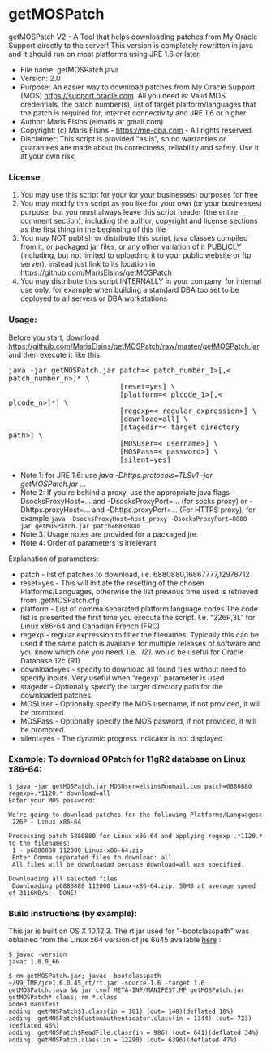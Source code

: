 # getMOSPatch
getMOSPatch V2 - A Tool that helps downloading patches from My Oracle Support directly to the server! This version is completely rewritten in java and it should run on most platforms using JRE 1.6 or later.

   * File name: getMOSPatch.java
   * Version: 2.0 
   * Purpose: An easier way to download patches from My Oracle Support (MOS) https://support.oracle.com. All you need is: Valid MOS credentials, the patch number(s), list of target platform/languages that the patch is required for, internet connectivity and JRE 1.6 or higher
   * Author: Maris Elsins (elmaris at gmail.com)
   * Copyright: (c) Maris Elsins - https://me-dba.com - All rights reserved.
   * Disclaimer:  This script is provided "as is", so no warranties or guarantees are made about its correctness, reliability and safety. Use it at your own risk!

### License

   1. You may use this script for your (or your businesses) purposes for free
   1. You may modify this script as you like for your own (or your businesses) purpose, but you must always leave this script header (the entire comment section), including the author, copyright and license sections as the first thing in the beginning of this file
   1. You may NOT publish or distribute this script, java classes compiled from it, or packaged jar files, or any other variation of it PUBLICLY (including, but not limited to uploading it to your public website or ftp server), instead just link to its location in https://github.com/MarisElsins/getMOSPatch
   1. You may distribute this script INTERNALLY in your company, for internal use only, for example when building a standard DBA toolset to be deployed to all servers or DBA workstations

### Usage:

Before you start, download https://github.com/MarisElsins/getMOSPatch/raw/master/getMOSPatch.jar and then execute it like this:

<pre style="white-space:pre-wrap;">
java -jar getMOSPatch.jar patch=< patch_number_1>[,< patch_number_n>]* \
                          [reset=yes] \
                          [platform=< plcode_1>[,< plcode_n>]*] \
                          [regexp=< regular_expression>] \
                          [download=all] \
                          [stagedir=< target directory path>] \
                          [MOSUser=< username>] \
                          [MOSPass=< password>] \
                          [silent=yes]</pre>

   * Note 1: for JRE 1.6: use *java -Dhttps.protocols=TLSv1 -jar getMOSPatch.jar ...*
   * Note 2: If you're behind a proxy, use the appropriate java flags -DsocksProxyHost=... and -DsocksProxyPort=... (for socks proxy) or -Dhttps.proxyHost=... and -Dhttps.proxyPort=... (For HTTPS proxy), for example ```java -DsocksProxyHost=host_proxy -DsocksProxyPort=8888 -jar getMOSPatch.jar patch=6880880```
   * Note 3: Usage notes are provided for a packaged jre
   * Note 4: Order of parameters is irrelevant

Explanation of parameters:

   * patch - list of patches to download, i.e. 6880880,16867777,12978712
   * reset=yes - This will initiate the resetting of the chosen Platforms/Languages, otherwise the list previous time used is retrieved from .getMOSPatch.cfg
   * platform - List of comma separated platform language codes The code list is presented the first time you execute the script. I.e. "226P,3L" for Linux x86-64 and Canadian French (FRC)
   * regexp - regular expression to filter the filenames. Typically this can be used if the same patch is available for multiple releases of software and you know which one you need. I.e. .*121.* would be useful for Oracle Database 12c (R1)
   * download=yes - specify to download all found files without need to specify inputs. Very useful when "regexp" parameter is used
   * stagedir - Optionally specify the target directory path for the downloaded patches.
   * MOSUser - Optionally specify the MOS username, if not provided, it will be prompted.
   * MOSPass - Optionally specify the MOS pasword, if not provided, it will be prompted.
   * silent=yes - The dynamic progress indicator is not displayed.

### Example:  To download OPatch for 11gR2 database on Linux x86-64:
```
$ java -jar getMOSPatch.jar MOSUser=elsins@nomail.com patch=6880880 regexp=.*1120.* download=all
Enter your MOS password:

We're going to download patches for the following Platforms/Languages:
 226P - Linux x86-64

Processing patch 6880880 for Linux x86-64 and applying regexp .*1120.* to the filenames:
 1 - p6880880_112000_Linux-x86-64.zip
 Enter Comma separated files to download: all
 All files will be downloadad becuase download=all was specified.

Downloading all selected files
 Downloading p6880880_112000_Linux-x86-64.zip: 50MB at average speed of 3116KB/s - DONE!
```

### Build instructions (by example):
This jar is built on OS X 10.12.3. 
The rt.jar used for "-bootclasspath" was obtained from the Linux x64 version of jre 6u45 available [here](http://www.oracle.com/technetwork/java/javase/downloads/java-archive-downloads-javase6-419409.html#jre-6u45-oth-JPR) :
```
$ javac -version
javac 1.8.0_66

$ rm getMOSPatch.jar; javac -bootclasspath ~/99_TMP/jre1.6.0.45_rt/rt.jar -source 1.6 -target 1.6 getMOSPatch.java && jar cvmf META-INF/MANIFEST.MF getMOSPatch.jar getMOSPatch*.class; rm *.class
added manifest
adding: getMOSPatch$1.class(in = 181) (out= 148)(deflated 18%)
adding: getMOSPatch$CustomAuthenticator.class(in = 1344) (out= 723)(deflated 46%)
adding: getMOSPatch$ReadFile.class(in = 986) (out= 641)(deflated 34%)
adding: getMOSPatch.class(in = 12290) (out= 6396)(deflated 47%)
```
